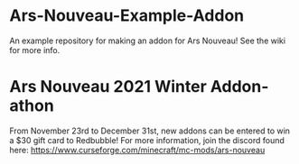# Ars-Nouveau-Example-Addon

An example repository for making an addon for Ars Nouveau! See the wiki for more info.

# Ars Nouveau 2021 Winter Addon-athon

From November 23rd to December 31st, new addons can be entered to win a $30 gift card to Redbubble! For more information, join the discord found here: https://www.curseforge.com/minecraft/mc-mods/ars-nouveau
